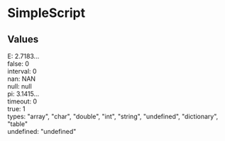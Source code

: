 # SimpleScript

## Values

E:              2.7183...<br>
false:          0<br>
interval:       0<br>
nan:            NAN<br>
null:           null<br>
pi:             3.1415...<br>
timeout:        0<br>
true:           1<br>
types:          "array", "char", "double", "int", "string", "undefined", "dictionary", "table"<br>
undefined:      "undefined"
